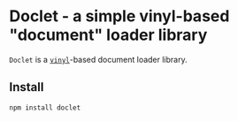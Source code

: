 # Doclet - a simple vinyl-based "document" loader library

`Doclet` is a [`vinyl`](https://www.npmjs.org/package/vinyl)-based document loader library.

## Install

    npm install doclet

